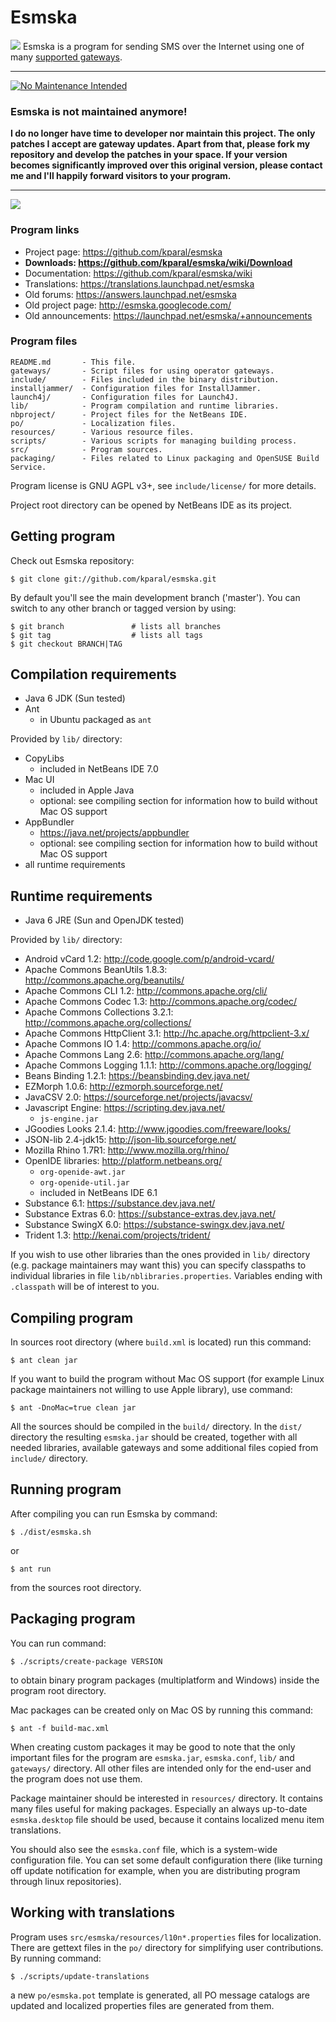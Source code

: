 Esmska
======

![](https://github.com/kparal/esmska/wiki/esmska-logo.png) Esmska is a program for sending SMS over the Internet using one of many
[supported gateways](https://github.com/kparal/esmska/wiki/Gateways).

---------------------------------------------------------------------

[![No Maintenance Intended](http://unmaintained.tech/badge.svg)](http://unmaintained.tech/)

### Esmska is not maintained anymore!

**I do no longer have time to developer nor maintain this project. The only
patches I accept are gateway updates. Apart from that, please fork my
repository and develop the patches in your space. If your version becomes
significantly improved over this original version, please contact me and
I'll happily forward visitors to your program.**

---------------------------------------------------------------------

[![](https://github.com/kparal/esmska/wiki/esmska.png)](https://github.com/kparal/esmska/wiki/Gallery)

### Program links
* Project page: https://github.com/kparal/esmska
* **Downloads: https://github.com/kparal/esmska/wiki/Download**
* Documentation: https://github.com/kparal/esmska/wiki
* Translations: https://translations.launchpad.net/esmska
* Old forums: https://answers.launchpad.net/esmska
* Old project page: http://esmska.googlecode.com/
* Old announcements: https://launchpad.net/esmska/+announcements

### Program files
```
README.md       - This file.
gateways/       - Script files for using operator gateways.
include/        - Files included in the binary distribution.
installjammer/  - Configuration files for InstallJammer.
launch4j/       - Configuration files for Launch4J.
lib/            - Program compilation and runtime libraries.
nbproject/      - Project files for the NetBeans IDE.
po/             - Localization files.
resources/      - Various resource files.
scripts/        - Various scripts for managing building process.
src/            - Program sources.
packaging/      - Files related to Linux packaging and OpenSUSE Build Service.
```

Program license is GNU AGPL v3+, see `include/license/` for more details.

Project root directory can be opened by NetBeans IDE as its project.


Getting program
---------------

Check out Esmska repository:

```
$ git clone git://github.com/kparal/esmska.git
```

By default you'll see the main development branch ('master'). You can switch
to any other branch or tagged version by using:

```
$ git branch               # lists all branches
$ git tag                  # lists all tags
$ git checkout BRANCH|TAG
```

Compilation requirements
------------------------

 * Java 6 JDK (Sun tested)
 * Ant
   * in Ubuntu packaged as `ant`

Provided by `lib/` directory:
 * CopyLibs
   * included in NetBeans IDE 7.0
 * Mac UI
   * included in Apple Java
   * optional: see compiling section for information how to build without Mac OS
   support
 * AppBundler
   * https://java.net/projects/appbundler
   * optional: see compiling section for information how to build without Mac OS
   support
 * all runtime requirements


Runtime requirements
--------------------

 * Java 6 JRE (Sun and OpenJDK tested)

Provided by `lib/` directory:
 * Android vCard 1.2: http://code.google.com/p/android-vcard/
 * Apache Commons BeanUtils 1.8.3: http://commons.apache.org/beanutils/
 * Apache Commons CLI 1.2: http://commons.apache.org/cli/
 * Apache Commons Codec 1.3: http://commons.apache.org/codec/
 * Apache Commons Collections 3.2.1: http://commons.apache.org/collections/
 * Apache Commons HttpClient 3.1: http://hc.apache.org/httpclient-3.x/
 * Apache Commons IO 1.4: http://commons.apache.org/io/
 * Apache Commons Lang 2.6: http://commons.apache.org/lang/
 * Apache Commons Logging 1.1.1: http://commons.apache.org/logging/
 * Beans Binding 1.2.1: https://beansbinding.dev.java.net/
 * EZMorph 1.0.6: http://ezmorph.sourceforge.net/
 * JavaCSV 2.0: https://sourceforge.net/projects/javacsv/
 * Javascript Engine: https://scripting.dev.java.net/
   * `js-engine.jar`
 * JGoodies Looks 2.1.4: http://www.jgoodies.com/freeware/looks/
 * JSON-lib 2.4-jdk15: http://json-lib.sourceforge.net/
 * Mozilla Rhino 1.7R1: http://www.mozilla.org/rhino/
 * OpenIDE libraries: http://platform.netbeans.org/
   * `org-openide-awt.jar`
   * `org-openide-util.jar`
   * included in NetBeans IDE 6.1
 * Substance 6.1: https://substance.dev.java.net/
 * Substance Extras 6.0: https://substance-extras.dev.java.net/
 * Substance SwingX 6.0: https://substance-swingx.dev.java.net/
 * Trident 1.3: http://kenai.com/projects/trident/

If you wish to use other libraries than the ones provided in `lib/` directory
(e.g. package maintainers may want this) you can specify classpaths to
individual libraries in file `lib/nblibraries.properties`. Variables ending
with `.classpath` will be of interest to you.


Compiling program
-----------------

In sources root directory (where `build.xml` is located) run this command:

```
$ ant clean jar
```

If you want to build the program without Mac OS support (for example Linux
package maintainers not willing to use Apple library), use command:

```
$ ant -DnoMac=true clean jar
```

All the sources should be compiled in the `build/` directory. In the `dist/`
directory the resulting `esmska.jar` should be created, together with all needed
libraries, available gateways and some additional files copied from `include/`
directory.


Running program
---------------

After compiling you can run Esmska by command:

```
$ ./dist/esmska.sh
```

or

```
$ ant run
```

from the sources root directory.


Packaging program
-----------------

You can run command:

```
$ ./scripts/create-package VERSION
```

to obtain binary program packages (multiplatform and Windows) inside the program
root directory.

Mac packages can be created only on Mac OS by running this command:

```
$ ant -f build-mac.xml
```

When creating custom packages it may be good to note that the only important
files for the program are `esmska.jar`, `esmska.conf`, `lib/` and `gateways/`
directory. All other files are intended only for the end-user and the program
does not use them.

Package maintainer should be interested in `resources/` directory. It contains
many files useful for making packages. Especially an always up-to-date
`esmska.desktop` file should be used, because it contains localized menu item
translations.

You should also see the `esmska.conf` file, which is a system-wide configuration
file. You can set some default configuration there (like turning off update
notification for example, when you are distributing program through linux
repositories).


Working with translations
-------------------------

Program uses `src/esmska/resources/l10n*.properties` files for localization.
There are gettext files in the `po/` directory for simplifying user contributions.
By running command:

```
$ ./scripts/update-translations
```

a new `po/esmska.pot` template is generated, all PO message catalogs are updated
and localized properties files are generated from them.
